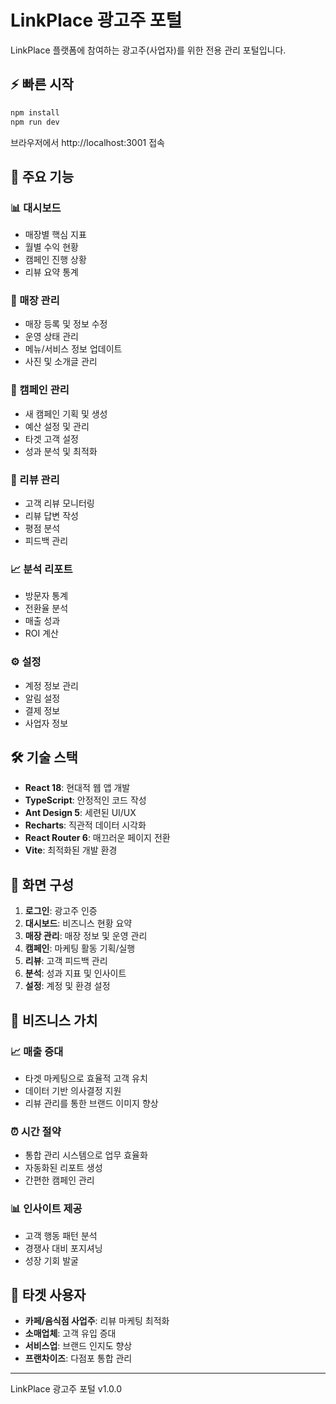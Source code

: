 # LinkPlace 광고주 포털

LinkPlace 플랫폼에 참여하는 광고주(사업자)를 위한 전용 관리 포털입니다.

## ⚡ 빠른 시작

```bash
npm install  
npm run dev
```

브라우저에서 http://localhost:3001 접속

## 🎯 주요 기능

### 📊 대시보드
- 매장별 핵심 지표
- 월별 수익 현황
- 캠페인 진행 상황
- 리뷰 요약 통계

### 🏪 매장 관리
- 매장 등록 및 정보 수정
- 운영 상태 관리  
- 메뉴/서비스 정보 업데이트
- 사진 및 소개글 관리

### 📢 캠페인 관리
- 새 캠페인 기획 및 생성
- 예산 설정 및 관리
- 타겟 고객 설정
- 성과 분석 및 최적화

### 💬 리뷰 관리  
- 고객 리뷰 모니터링
- 리뷰 답변 작성
- 평점 분석
- 피드백 관리

### 📈 분석 리포트
- 방문자 통계
- 전환율 분석  
- 매출 성과
- ROI 계산

### ⚙️ 설정
- 계정 정보 관리
- 알림 설정
- 결제 정보
- 사업자 정보

## 🛠️ 기술 스택

- **React 18**: 현대적 웹 앱 개발
- **TypeScript**: 안정적인 코드 작성  
- **Ant Design 5**: 세련된 UI/UX
- **Recharts**: 직관적 데이터 시각화
- **React Router 6**: 매끄러운 페이지 전환
- **Vite**: 최적화된 개발 환경

## 📱 화면 구성

1. **로그인**: 광고주 인증 
2. **대시보드**: 비즈니스 현황 요약
3. **매장 관리**: 매장 정보 및 운영 관리
4. **캠페인**: 마케팅 활동 기획/실행  
5. **리뷰**: 고객 피드백 관리
6. **분석**: 성과 지표 및 인사이트
7. **설정**: 계정 및 환경 설정

## 💼 비즈니스 가치

### 📈 매출 증대
- 타겟 마케팅으로 효율적 고객 유치
- 데이터 기반 의사결정 지원
- 리뷰 관리를 통한 브랜드 이미지 향상

### ⏰ 시간 절약
- 통합 관리 시스템으로 업무 효율화
- 자동화된 리포트 생성
- 간편한 캠페인 관리

### 📊 인사이트 제공  
- 고객 행동 패턴 분석
- 경쟁사 대비 포지셔닝
- 성장 기회 발굴

## 🎯 타겟 사용자

- **카페/음식점 사업주**: 리뷰 마케팅 최적화
- **소매업체**: 고객 유입 증대  
- **서비스업**: 브랜드 인지도 향상
- **프랜차이즈**: 다점포 통합 관리

---

LinkPlace 광고주 포털 v1.0.0  
